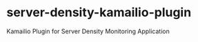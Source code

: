server-density-kamailio-plugin
==============================

Kamailio Plugin for Server Density Monitoring Application
